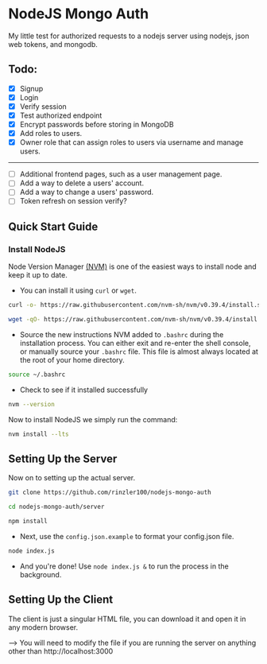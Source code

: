 # NodeJS Mongo Auth

My little test for authorized requests to a nodejs server using nodejs, json web tokens, and mongodb.

## Todo:

 - [x] Signup
 - [x] Login
 - [x] Verify session
 - [x] Test authorized endpoint
 - [x] Encrypt passwords before storing in MongoDB
 - [x] Add roles to users.
 - [x] Owner role that can assign roles to users via username and manage users.
 ---
 - [ ] Additional frontend pages, such as a user management page.
 - [ ] Add a way to delete a users' account.
 - [ ] Add a way to change a users' password.
 - [ ] Token refresh on session verify?

## Quick Start Guide

### Install NodeJS
Node Version Manager [(NVM)](https://github.com/nvm-sh/nvm#about) is one of the easiest ways to install node and keep it up to date.
* You can install it using `curl` or `wget`. 
```bash
curl -o- https://raw.githubusercontent.com/nvm-sh/nvm/v0.39.4/install.sh | bash
```
```bash
wget -qO- https://raw.githubusercontent.com/nvm-sh/nvm/v0.39.4/install.sh | bash
```
* Source the new instructions NVM added to `.bashrc` during the installation process. You can either exit and re-enter the shell console, or manually source your `.bashrc` file. This file is almost always located at the root of your home directory. 
```bash
source ~/.bashrc
```
*  Check to see if it installed successfully 
```bash
nvm --version
```

Now to install NodeJS we simply run the command: 
```bash
nvm install --lts
```

## Setting Up the Server
Now on to setting up the actual server.
```bash
git clone https://github.com/rinzler100/nodejs-mongo-auth
```
```bash
cd nodejs-mongo-auth/server
```
```bash
npm install
```
* Next, use the `config.json.example` to format your config.json file.
```bash
node index.js
```
* And you're done! Use `node index.js &` to run the process in the background. 

## Setting Up the Client
The client is just a singular HTML file, you can download it and open it in any modern browser.

--> You will need to modify the file if you are running the server on anything other than http://localhost:3000
